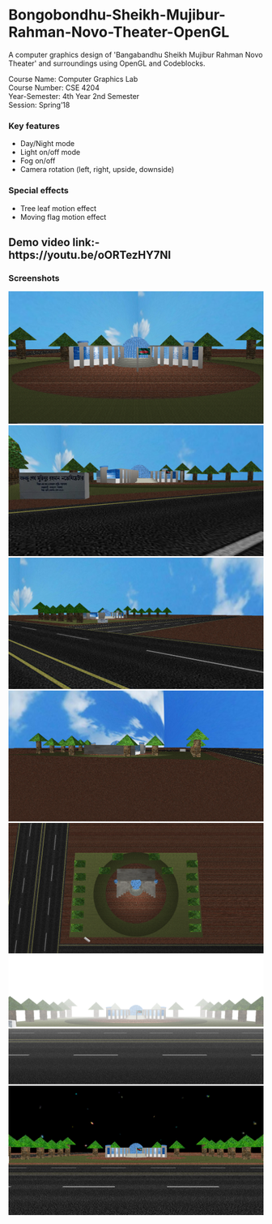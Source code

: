 # Bongobondhu-Sheikh-Mujibur-Rahman-Novo-Theater-OpenGL
A computer graphics design of 'Bangabandhu Sheikh Mujibur Rahman Novo Theater' and surroundings using OpenGL and Codeblocks. <br>
<p>Course Name: Computer Graphics Lab<br>
Course Number: CSE 4204<br>
Year-Semester: 4th Year 2nd Semester<br>
Session: Spring’18<br>
</p>
<h3>Key features</h3>
<ul>
  <li>Day/Night mode</li>
  <li>Light on/off mode</li>
  <li>Fog on/off</li>
  <li>Camera rotation (left, right, upside, downside)</li>
  </ul>
<h3>Special effects</h3>
<ul>
  <li>Tree leaf motion effect</li>
  <li>Moving flag motion effect</li>
  </ul>
  
  <h2>Demo video link:- https://youtu.be/oORTezHY7NI</h2>

<h3>Screenshots</h3>
<img src="https://github.com/arifur-rafid/Bongobondhu-Sheikh-Mujibur-Rahman-Novo-Theater-OpenGL/blob/master/images/1.png" ><br>
<img src="https://github.com/arifur-rafid/Bongobondhu-Sheikh-Mujibur-Rahman-Novo-Theater-OpenGL/blob/master/images/2.png" ><br>
<img src="https://github.com/arifur-rafid/Bongobondhu-Sheikh-Mujibur-Rahman-Novo-Theater-OpenGL/blob/master/images/3.png" ><br>
<img src="https://github.com/arifur-rafid/Bongobondhu-Sheikh-Mujibur-Rahman-Novo-Theater-OpenGL/blob/master/images/4.png" ><br>
<img src="https://github.com/arifur-rafid/Bongobondhu-Sheikh-Mujibur-Rahman-Novo-Theater-OpenGL/blob/master/images/5.png" ><br>
<img src="https://github.com/arifur-rafid/Bongobondhu-Sheikh-Mujibur-Rahman-Novo-Theater-OpenGL/blob/master/images/6.png" ><br>
<img src="https://github.com/arifur-rafid/Bongobondhu-Sheikh-Mujibur-Rahman-Novo-Theater-OpenGL/blob/master/images/7.png" ><br>
